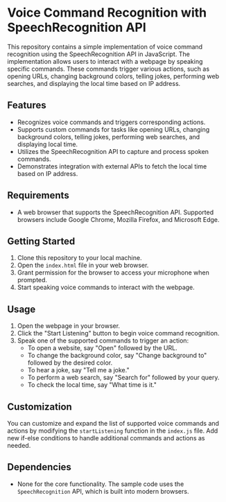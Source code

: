# Voice Command Recognition with SpeechRecognition API

This repository contains a simple implementation of voice command recognition using the SpeechRecognition API in JavaScript. The implementation allows users to interact with a webpage by speaking specific commands. These commands trigger various actions, such as opening URLs, changing background colors, telling jokes, performing web searches, and displaying the local time based on IP address.

## Features

- Recognizes voice commands and triggers corresponding actions.
- Supports custom commands for tasks like opening URLs, changing background colors, telling jokes, performing web searches, and displaying local time.
- Utilizes the SpeechRecognition API to capture and process spoken commands.
- Demonstrates integration with external APIs to fetch the local time based on IP address.

## Requirements

- A web browser that supports the SpeechRecognition API. Supported browsers include Google Chrome, Mozilla Firefox, and Microsoft Edge.

## Getting Started

1. Clone this repository to your local machine.
2. Open the `index.html` file in your web browser.
3. Grant permission for the browser to access your microphone when prompted.
4. Start speaking voice commands to interact with the webpage.

## Usage

1. Open the webpage in your browser.
2. Click the "Start Listening" button to begin voice command recognition.
3. Speak one of the supported commands to trigger an action:
   - To open a website, say "Open" followed by the URL.
   - To change the background color, say "Change background to" followed by the desired color.
   - To hear a joke, say "Tell me a joke."
   - To perform a web search, say "Search for" followed by your query.
   - To check the local time, say "What time is it."

## Customization

You can customize and expand the list of supported voice commands and actions by modifying the `startListening` function in the `index.js` file. Add new if-else conditions to handle additional commands and actions as needed.

## Dependencies

- None for the core functionality. The sample code uses the `SpeechRecognition` API, which is built into modern browsers.




